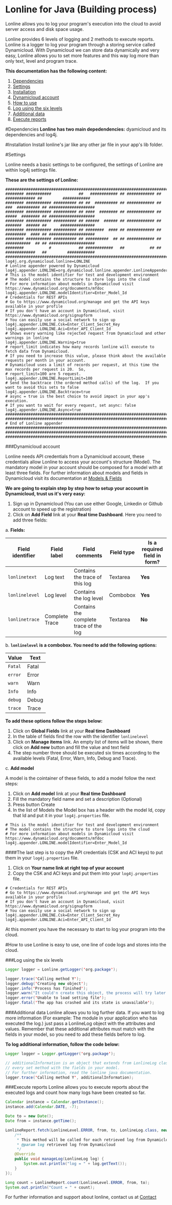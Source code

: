 # Lonline for Java (Building process)
Lonline allows you to log your program's execution into the cloud to avoid server access and disk space usage.

Lonline provides 6 levels of logging and 2 methods to execute reports.  Lonline is a logger to log your program through a storing service called Dynamicloud.  With Dynamicloud we can store data dynamically and very easy, Lonline allows you to set more features and this way log more than only text, level and program trace.

**This documentation has the following content:**

1. [Dependencies](#dependencies)
2. [Settings](#settings)
  1. [Installation](#installation)
  2. [Dynamicloud account](#dynamicloud-account)
3. [How to use](#how-to-use)
  1. [Log using the six levels](#log-using-the-six-levels)
  2. [Additional data](#additional-data)
  3. [Execute reports](#execute-reports)

#Dependencies
**Lonline has two main depedendencies:** dyamicloud and its dependencies and log4j.

#Installation
Install lonline's jar like any other jar file in your app's lib folder.

#Settings

Lonline needs a basic settings to be configured, the settings of Lonline are within log4j settings file.

**These are the settings of Lonline:**

```properties
############################################################################################################
######## ###########            ##   ############ ## ############ ##   ############# ##         ############
######## ########### ########## ## ##  ########## ## ############ ## ###  ########## ## ####################
######## ########### ########## ## ####  ######## ## ############ ## #####  ######## ## ####################
######## ########### ########## ## ######  ###### ## ############ ## #######  ###### ##      ###############
######## ########### ########## ## ########  #### ## ############ ## #########  #### ## ####################
######## ########### ########## ## ##########  ## ## ############ ## ###########  ## ## ####################
########           #            ## ############   ##           ## ## #############   ##         ############
############################################################################################################
log4j.org.dynamicloud.lonline=LONLINE
# Lonline appender powered by Dynamicloud
log4j.appender.LONLINE=org.dynamicloud.lonline.appender.LonlineAppender
# This is the model identifier for test and development environment
# The model contains the structure to store logs into the cloud
# For more information about models in Dynamicloud visit https://www.dynamicloud.org/documents/mfdoc
log4j.appender.LONLINE.modelIdentifier=Enter_Model_Id
# Credentials for REST APIs
# Go to https://www.dynamicloud.org/manage and get the API keys available in your profile
# If you don't have an account in Dynamicloud, visit https://www.dynamicloud.org/signupform
# You can easily use a social network to sign up
log4j.appender.LONLINE.Csk=Enter_Client_Secret_Key
log4j.appender.LONLINE.Aci=Enter_API_Client_Id
# Shows every warning like rejected request from Dynamicloud and other warnings in lonline
log4j.appender.LONLINE.Warning=true
# report_limit indicates how many records lonline will execute to fetch data from Dynamicloud.
# If you need to increase this value, please think about the available requests per month in your account.
# Dynamicloud uses a limit of records per request, at this time the max records per request is 20.  So,
# report_limit=100 are 5 request.
log4j.appender.LONLINE.ReportLimit=100
# Send the backtrace (the ordered method calls) of the log.  If you want to avoid this sets to false
log4j.appender.LONLINE.Backtrace=true
# async = true is the best choice to avoid impact in your app's execution.
# If you want to wait for every request, set async: false
log4j.appender.LONLINE.Async=true
############################################################################################################
############################################################################################################
# End of Lonline appender ##################################################################################
############################################################################################################
############################################################################################################
```

###Dynamicloud account

Lonline needs API credentials from a Dynamicloud account, these credentials allow Lonline to access your account's structure (Model).  The mandatory model in your account should be composed for a model with at least three fields.  For further information about models and fields in Dynamicloud visit its documentation at [Models & Fields](https://www.dynamicloud.org/documents/mfdoc "Dynamicloud documentation")

**We are going to explain step by step how to setup your account in Dynamicloud, trust us it's very easy:**

1. Sign up in Dynamicloud (You can use either Google, Linkedin or Github account to speed up the registration)
2. Click on **Add Field** link at your **Real time Dashboard**.  Here you need to add three fields:
  
a. **Fields:**
  
| Field identifier | Field label | Field comments | Field type | Is a required field in form? |
| --- | --- | --- | --- | --- |
| `lonlinetext` | Log text | Contains the trace of this log | Textarea | **Yes** |
| `lonlinelevel` | Log level | Contains the log level | Combobox | **Yes** |
| `lonlinetrace` | Complete Trace | Contains the complete trace of the log | Textarea | **No** |  
  
b. **`lonlinelevel` is a combobox.  You need to add the following options:**
  
| Value | Text |
| --- | --- |
| `Fatal` | Fatal |
| `error` | Error |
| `warn` | Warn |
| `Info` | Info |
| `debug` | Debug |
| `trace` | Trace |

**To add these options follow the steps below:**

1. Click on **Global Fields** link at your **Real time Dashboard**
2. In the table of fields find the row with the identifier `lonlinelevel`
3. Click on **Manage items** link.  An empty list of items will be shown, there click on **Add new** button and fill the value and text field
4. The step number three should be executed six times according to the available levels (Fatal, Error, Warn, Info, Debug and Trace).

c. **Add model**
  
A model is the cointainer of these fields, to add a model follow the next steps:

1. Click on **Add model** link at your **Real time Dashboard**
2. Fill the mandatory field name and set a description (Optional)
3. Press button Create
4. In the list of Models the Model box has a header with the model Id, copy that Id and put it in your `log4j.properties` file.

```properties
# This is the model identifier for test and development environment
# The model contains the structure to store logs into the cloud
# For more information about models in Dynamicloud visit https://www.dynamicloud.org/documents/mfdoc
log4j.appender.LONLINE.modelIdentifier=Enter_Model_Id
```

####The last step is to copy the API credentials (CSK and ACI keys) to put them in your `log4j.properties` file.

1. Click on **Your name link at right top of your account**
2. Copy the CSK and ACI keys and put them into your `log4j.properties` file.

```properties
# Credentials for REST APIs
# Go to https://www.dynamicloud.org/manage and get the API keys available in your profile
# If you don't have an account in Dynamicloud, visit https://www.dynamicloud.org/signupform
# You can easily use a social network to sign up
log4j.appender.LONLINE.Csk=Enter_Client_Secret_Key
log4j.appender.LONLINE.Aci=Enter_API_Client_Id
```

At this moment you have the necessary to start to log your program into the cloud.

#How to use
Lonline is easy to use, one line of code logs and stores into the cloud.

###Log using the six levels

```java
Logger logger = Lonline.getLogger('org.package');

logger.trace('Calling method Y');
logger.debug('Creating new object');
logger.info('Process has finished');
logger.warn("It could'n create this object, the process will try later.");
logger.error('Unable to load setting file');
logger.fatal('The app has crashed and its state is unavailable');
```

###Additional data
Lonline allows you to log further data.  If you want to log more information (For example: The module in your application who has executed the log.) just pass a LonlineLog object with the attributes and values.  Remember that these additional attributes must match with the fields in your model, so you need to add these fields before to log.

**To log additional information, follow the code below:**
```java
Logger logger = Logger.getLogger('org.package');

// additionalInformation is an object that extends from LonlineLog class.  That class must add the additional attributes and bind 
// every set method with the fields in your model.
// For further information, read the lonline java documentation.
logger.trace('Calling method Y', additionalInformation);
```

###Execute reports
Lonline allows you to execute reports about the executed logs and count how many logs have been created so far.

```java
Calendar instance = Calendar.getInstance();
instance.add(Calendar.DATE, -7);

Date to = new Date();
Date from = instance.getTime();

LonlineReport.fetch(LonlineLevel.ERROR, from, to, LonlineLog.class, new LonlineReportCallback() {
    /**
     * This method will be called for each retrieved log from Dynamicloud
     * @param log retrieved log from Dynamicloud
     */
    @Override
    public void manageLog(LonlineLog log) {
        System.out.println("log = " + log.getText());
    }
});

Long count = LonlineReport.count(LonlineLevel.ERROR, from, to);
System.out.println("Count = " + count);
```

For further information and support about lonline, contact us at [Contact](https://www.dynamicloud.org/contact "Dynamicloud contact")
